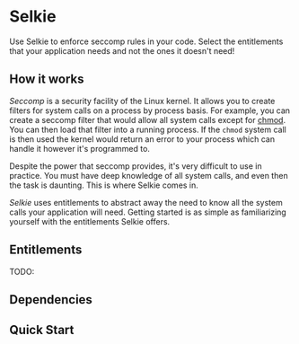 # Selkie

Use Selkie to enforce seccomp rules in your code. Select the entitlements that your application needs and not the ones it doesn't need!

## How it works

<i>Seccomp</i> is a security facility of the Linux kernel. It allows you to create filters for system calls on a process by process basis. For example, you can create a seccomp filter that would allow all system calls except for [chmod](http://man7.org/linux/man-pages/man2/fchmod.2.html). You can then load that filter into a running process. If the `chmod` system call is then used the kernel would return an error to your process which can handle it however it's programmed to.

Despite the power that seccomp provides, it's very difficult to use in practice. You must have deep knowledge of all system calls, and even then the task is daunting. This is where Selkie comes in.

<i>Selkie</i> uses entitlements to abstract away the need to know all the system calls your application will need. Getting started is as simple as familiarizing yourself with the entitlements Selkie offers.

## Entitlements

TODO:

## Dependencies

## Quick Start
